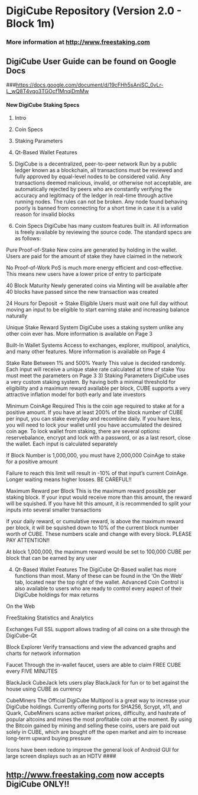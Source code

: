 # DigiCube Repository (Version 2.0 - Block 1m)
### More information at http://www.freestaking.com




## DigiCube User Guide can be found on Google Docs
###https://docs.google.com/document/d/19cFHh5sAniSC_0vLr-L_wQ8T4vqo3TGOcf1MnqiDmMw




#### New DigiCube Staking Specs

1) Intro

2) Coin Specs

3) Staking Parameters

4) Qt-Based Wallet Features



1) DigiCube is a decentralized, peer-to-peer network
Run by a public ledger known as a blockchain, all transactions must be reviewed and fully approved by equal-level nodes to be considered valid. Any transactions deemed malicious, invalid, or otherwise not acceptable, are automatically rejected by peers who are constantly verifying the accuracy and legitimacy of the ledger in real-time through active running nodes. The rules can not be broken. Any node found behaving poorly is banned from connecting for a short time in case it is a valid reason for invalid blocks

2) Coin Specs
DigiCube has many custom features built in. All information is freely available by reviewing the source code. The standard specs are as follows:


Pure Proof-of-Stake
New coins are generated by holding in the wallet. Users are paid for the amount of stake they have claimed in the network

No Proof-of-Work
PoS is much more energy efficient and cost-effective. This means new users have a lower price of entry to participate

40 Block Maturity
Newly generated coins via Minting will be available after 40 blocks have passed since the new transaction was created

24 Hours for Deposit -> Stake Eligible
Users must wait one full day without moving an input to be eligible to start earning stake and increasing balance naturally

Unique Stake Reward System
DigiCube uses a staking system unlike any other coin ever has. More information is available on Page 3

Built-In Wallet Systems
Access to exchanges, explorer, multipool, analytics, and many other features. More information is available on Page 4


Stake Rate Between 1% and 500% Yearly
This value is decided randomly. Each input will receive a unique stake rate calculated at time of stake
You must meet the parameters on Page 3
3) Staking Parameters
DigiCube uses a very custom staking system. By having both a minimal threshold for eligibility and a maximum reward available per block, CUBE supports a very attractive inflation model for both early and late investors


Minimum CoinAge Required
This is the coin age required to stake at for a positive amount. If you have at least 200% of the block number of CUBE per input, you can stake everyday and recombine daily. If you have less, you will need to lock your wallet until you have accumulated the desired coin age. To lock wallet from staking, there are several options: reservebalance, encrypt and lock with a password, or as a last resort, close the wallet. Each input is calculated separately

If Block Number is 1,000,000, you must have 2,000,000 CoinAge to stake for a positive amount

Failure to reach this limit will result in -10% of that input’s current CoinAge. Longer waiting means higher losses. BE CAREFUL!!


Maximum Reward per Block
This is the maximum reward possible per staking block. If your input would receive more than this amount, the reward will be squished. If you have hit this amount, it is recommended to split your inputs into several smaller transactions

If your daily reward, or cumulative reward, is above the maximum reward per block, it will be squished down to 10% of the current block number worth of CUBE. These numbers scale and change with every block. PLEASE PAY ATTENTION!!

At block 1,000,000, the maximum reward would be set to 100,000 CUBE per block that can be earned by any user

4) Qt-Based Wallet Features
The DigiCube Qt-Based wallet has more functions than most. Many of these can be found in the ‘On the Web’ tab, located near the top right of the wallet. Advanced Coin Control is also available to users who are ready to control every aspect of their DigiCube holdings for max returns

On the Web

FreeStaking
Statistics and Analytics

Exchanges
Full SSL support allows trading of all coins on a site through the DigiCube-Qt

Block Explorer
Verify transactions and view the advanced graphs and charts for network information

Faucet
Through the in-wallet faucet, users are able to claim FREE CUBE every FIVE MINUTES

BlackJack
CubeJack lets users play BlackJack for fun or to bet against the house using CUBE as currency

CubeMiners
The Official DigiCube Multipool is a great way to increase your DigiCube holdings. Currently offering ports for SHA256, Scrypt, x11, and Quark, CubeMiners scans active market prices, difficulty, and hashrate of popular altcoins and mines the most profitable coin at the moment. By using the Bitcoin gained by mining and selling these coins, users are paid out solely in CUBE, which are bought off the open market and aim to increase long-term upward buying pressure


Icons have been redone to improve the general look of Android GUI for large screen displays such as an HDTV
####  
## http://www.freestaking.com now accepts DigiCube ONLY!!
